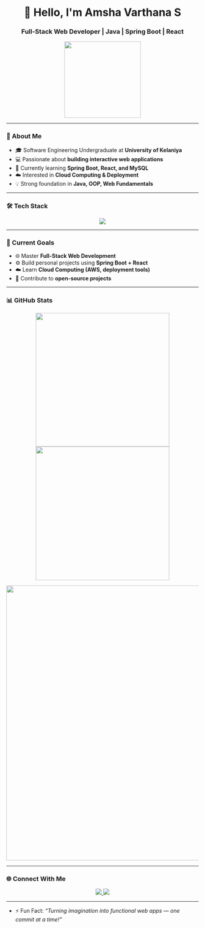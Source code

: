 <h1 align="center">👋 Hello, I'm Amsha Varthana S</h1>
<h3 align="center">Full-Stack Web Developer | Java | Spring Boot | React</h3>

<p align="center">
  <img src="https://media.giphy.com/media/3oEjI6SIIHBdRxXI40/giphy.gif" width="200"/>
</p>

---

### 🚀 About Me
- 🎓 Software Engineering Undergraduate at **University of Kelaniya**  
- 💻 Passionate about **building interactive web applications**  
- 🌱 Currently learning **Spring Boot, React, and MySQL**  
- ☁️ Interested in **Cloud Computing & Deployment**  
- 💡 Strong foundation in **Java, OOP, Web Fundamentals**  

---

### 🛠 Tech Stack
<p align="center">
  <img src="https://skillicons.dev/icons?i=html,css,js,java,spring,react,mysql,git,github,postman,aws" />
</p>

---

### 🎯 Current Goals
- 🌐 Master **Full-Stack Web Development**  
- ⚙️ Build personal projects using **Spring Boot + React**  
- ☁️ Learn **Cloud Computing (AWS, deployment tools)**  
- 💬 Contribute to **open-source projects**  

---

### 📊 GitHub Stats
<p align="center">
  <img src="https://github-readme-stats.vercel.app/api?username=Amshavarthana-S&show_icons=true&theme=radical&count_private=true&hide_title=false&border_radius=10" width="350"/>
  <img src="https://github-readme-stats.vercel.app/api/top-langs/?username=Amshavarthana-S&layout=compact&theme=radical&border_radius=10" width="350"/>
</p>

<p align="center">
  <img src="https://streak-stats.demolab.com/?user=Amshavarthana-S&theme=radical&hide_border=false" width="720"/>
</p>

---

### 🌐 Connect With Me
<p align="center">
  <a href="https://www.linkedin.com/in/amshavarthana-sreesivanathasarma/">
    <img src="https://img.shields.io/badge/LinkedIn-0A66C2?style=for-the-badge&logo=linkedin&logoColor=white" />
  </a>
  <a href="mailto:amsha09sarma11@gmail.com">
    <img src="https://img.shields.io/badge/Email-D14836?style=for-the-badge&logo=gmail&logoColor=white" />
  </a>
</p>

---
- ⚡ Fun Fact: *“Turning imagination into functional web apps — one commit at a time!”*

